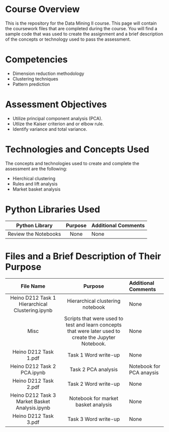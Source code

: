 # Course Overview

This is the repository for the Data Mining II course. This page will contain the coursework files that are completed during the course.  You will find a sample code that was used to create the assignment and a brief description of the concepts or technology used to pass the assessment. 

# Competencies
- Dimension reduction methodology
- Clustering techniques
- Pattern prediction

# Assessment Objectives
- Utilize  principal component analysis (PCA).
- Utlize the Kaiser criterion and or elbow rule.
- Identify variance and total variance.


# Technologies and Concepts Used
The concepts and technologies used to create and complete the assessment are the following:
- Hierchical clustering
- Rules and lift analysis
- Market basket analysis


# Python Libraries Used
|**Python Library**|**Purpose**|**Additional Comments**|
|:-----:|:-----:|:-----|
|Review the Notebooks|None| None | None


# Files and a Brief Description of Their Purpose

|**File Name**|**Purpose**|**Additional Comments**|
|:-----:|:-----:|:-----|
| Heino D212 Task 1 Hierarchical Clustering.ipynb | Hierarchical clustering notebook | None |
|Misc| Scripts that were used to test and learn concepts that were later used to create the Jupyter Notebook.| None |
| Heino D212 Task 1.pdf|  Task 1 Word write-up| None |
|Heino D212 Task 2 PCA.ipynb|  Task 2 PCA analysis|  Notebook for PCA anaysis |
| Heino D212 Task 2.pdf| Task 2 Word write-up | None |
| Heino D212 Task 3 Market Basket Analysis.ipynb| Notebook for market basket analysis| None |
|Heino D212 Task 3.pdf|Task 3 Word write-up| None|

